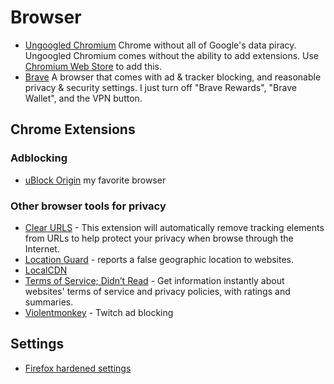 # Browser

- [Ungoogled Chromium](https://github.com/ungoogled-software/ungoogled-chromium) Chrome without all of Google's data piracy. Ungoogled Chromium comes without the ability to add extensions. Use [Chromium Web Store](https://github.com/NeverDecaf/chromium-web-store) to add this.
- [Brave](https://brave.com/) A browser that comes with ad & tracker blocking, and reasonable privacy & security settings. I just turn off "Brave Rewards", "Brave Wallet", and the VPN button.

## Chrome Extensions

### Adblocking

- [uBlock Origin](https://chrome.google.com/webstore/detail/ublock-origin/cjpalhdlnbpafiamejdnhcphjbkeiagm) my favorite browser

### Other browser tools for privacy

- [Clear URLS](https://chrome.google.com/webstore/detail/clearurls/lckanjgmijmafbedllaakclkaicjfmnk) - This extension will automatically remove tracking elements from URLs to help protect your privacy when browse through the Internet.
- [Location Guard](https://chrome.google.com/webstore/detail/location-guard/cfohepagpmnodfdmjliccbbigdkfcgia) - reports a false geographic location to websites.
- [LocalCDN](https://chromewebstore.google.com/detail/localcdn/njdfdhgcmkocbgbhcioffdbicglldapd)
- [Terms of Service; Didn’t Read](https://chrome.google.com/webstore/detail/terms-of-service-didn%E2%80%99t-r/hjdoplcnndgiblooccencgcggcoihigg) - Get information instantly about websites' terms of service and privacy policies, with ratings and summaries.
- [Violentmonkey](https://violentmonkey.github.io/get-it/) - Twitch ad blocking

## Settings

- [Firefox hardened settings](https://github.com/arkenfox/user.js/)
